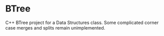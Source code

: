 BTree
=====

C++ BTree project for a Data Structures class. Some complicated corner case merges and splits remain unimplemented. 
